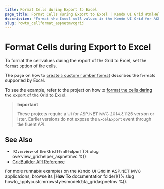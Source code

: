 ```yaml
---
title: Format Cells during Export to Excel
page_title: Format Cells during Export to Excel | Kendo UI Grid HtmlHelper
description: "Format the Excel cell values in the Kendo UI Grid for ASP.NET MVC."
slug: howto_cellformat_aspnetmvcgrid
---
```


# Format Cells during Export to Excel

To format the cell values during the export of the Grid to Excel, set the [`format`](http://docs.telerik.com/kendo-ui/api/javascript/ooxml/workbook.html#configuration-sheets.rows.cells.format) option of the cells.

The page on how to [create a custom number format](https://support.office.com/en-us/article/Create-a-custom-number-format-78f2a361-936b-4c03-8772-09fab54be7f4) describes the formats supported by Excel.

To see the example, refer to the project on how to [format the cells during the export of the Grid to Excel](https://github.com/telerik/ui-for-aspnet-mvc-examples/tree/master/grid/cell-format-excel).

> **Important**
>
> These projects require a UI for ASP.NET MVC 2014.3.1125 version or later. Earlier versions do not expose the `ExcelExport` event through the fluent API.

## See Also

* [Overview of the Grid HtmlHelper]({% slug overview_gridhelper_aspnetmvc %})
* [GridBuilder API Reference](http://docs.telerik.com/kendo-ui/api/Kendo.Mvc.UI.Fluent/GridBuilder)

For more runnable examples on the Kendo UI Grid in ASP.NET MVC applications, browse its [**How To** documentation folder]({% slug howto_applycustomrrowstylesmodeldata_gridaspnetmv %}).
